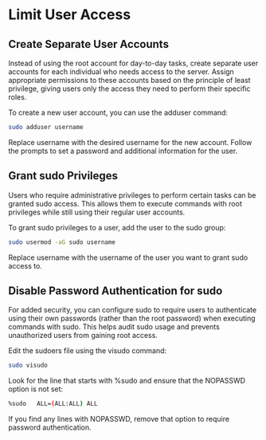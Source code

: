 # Limit User Access

## Create Separate User Accounts
Instead of using the root account for day-to-day tasks, create separate user accounts for each individual who needs access to the server. Assign appropriate permissions to these accounts based on the principle of least privilege, giving users only the access they need to perform their specific roles.

To create a new user account, you can use the adduser command:
```bash
sudo adduser username
```
Replace username with the desired username for the new account. Follow the prompts to set a password and additional information for the user.


## Grant sudo Privileges
Users who require administrative privileges to perform certain tasks can be granted sudo access. This allows them to execute commands with root privileges while still using their regular user accounts.

To grant sudo privileges to a user, add the user to the sudo group:
```bash
sudo usermod -aG sudo username
```
Replace username with the username of the user you want to grant sudo access to.

## Disable Password Authentication for sudo
For added security, you can configure sudo to require users to authenticate using their own passwords (rather than the root password) when executing commands with sudo. This helps audit sudo usage and prevents unauthorized users from gaining root access.

Edit the sudoers file using the visudo command:
```bash
sudo visudo
```
Look for the line that starts with %sudo and ensure that the NOPASSWD option is not set:
```bash
%sudo   ALL=(ALL:ALL) ALL
```
If you find any lines with NOPASSWD, remove that option to require password authentication.




















